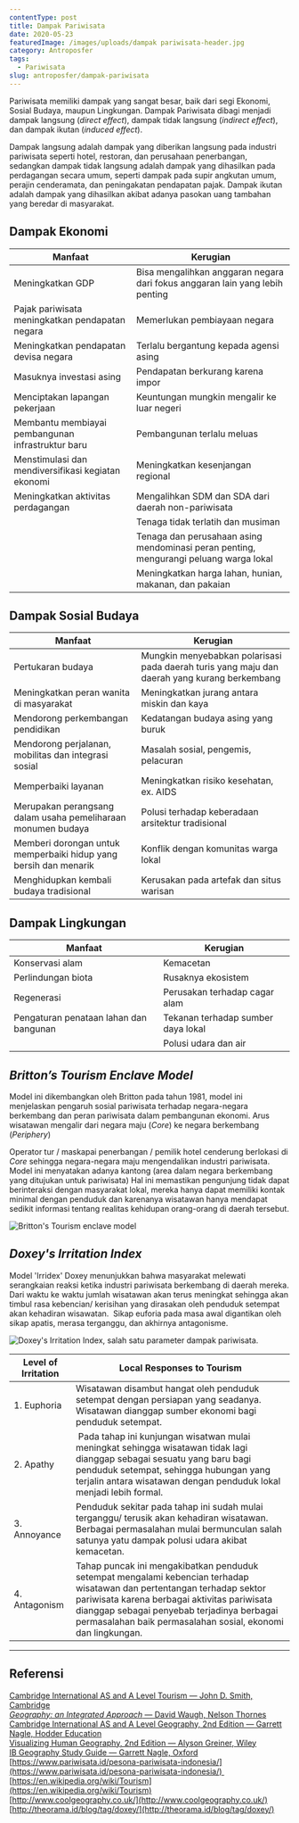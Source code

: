 ```yaml
---
contentType: post
title: Dampak Pariwisata
date: 2020-05-23
featuredImage: /images/uploads/dampak pariwisata-header.jpg
category: Antroposfer
tags:
  - Pariwisata
slug: antroposfer/dampak-pariwisata
---
```


Pariwisata memiliki dampak yang sangat besar, baik dari segi Ekonomi, Sosial Budaya, maupun Lingkungan. Dampak Pariwisata dibagi menjadi dampak langsung (_direct effect_), dampak tidak langsung (_indirect effect_), dan dampak ikutan (_induced effect_).

Dampak langsung adalah dampak yang diberikan langsung pada industri pariwisata seperti hotel, restoran, dan perusahaan penerbangan, sedangkan dampak tidak langsung adalah dampak yang dihasilkan pada perdagangan secara umum, seperti dampak pada supir angkutan umum, perajin cenderamata, dan peningakatan pendapatan pajak. Dampak ikutan adalah dampak yang dihasilkan akibat adanya pasokan uang tambahan yang beredar di masyarakat.

## Dampak Ekonomi

| Manfaat | Kerugian |
| --- | --- |
| Meningkatkan GDP | Bisa mengalihkan anggaran negara dari fokus anggaran lain yang lebih penting |
| Pajak pariwisata meningkatkan pendapatan negara | Memerlukan pembiayaan negara |
| Meningkatkan pendapatan devisa negara | Terlalu bergantung kepada agensi asing |
| Masuknya investasi asing | Pendapatan berkurang karena impor |
| Menciptakan lapangan pekerjaan | Keuntungan mungkin mengalir ke luar negeri |
| Membantu membiayai pembangunan infrastruktur baru   | Pembangunan terlalu meluas |
| Menstimulasi dan mendiversifikasi kegiatan ekonomi | Meningkatkan kesenjangan regional |
| Meningkatkan aktivitas perdagangan | Mengalihkan SDM dan SDA dari daerah non-pariwisata |
|   | Tenaga tidak terlatih dan musiman |
|   | Tenaga dan perusahaan asing mendominasi peran penting, mengurangi peluang warga lokal |
|   | Meningkatkan harga lahan, hunian, makanan, dan pakaian |

## Dampak Sosial Budaya

| Manfaat | Kerugian |
| --- | --- |
| Pertukaran budaya | Mungkin menyebabkan polarisasi pada daerah turis yang maju dan daerah yang kurang berkembang |
| Meningkatkan peran wanita di masyarakat | Meningkatkan jurang antara miskin dan kaya |
| Mendorong perkembangan pendidikan | Kedatangan budaya asing yang buruk |
| Mendorong perjalanan, mobilitas dan integrasi sosial | Masalah sosial, pengemis, pelacuran |
| Memperbaiki layanan | Meningkatkan risiko kesehatan, ex. AIDS |
| Merupakan perangsang dalam usaha pemeliharaan monumen budaya   | Polusi terhadap keberadaan arsitektur tradisional   |
| Memberi dorongan untuk memperbaiki hidup yang bersih dan menarik   | Konflik dengan komunitas warga lokal |
| Menghidupkan kembali budaya tradisional   | Kerusakan pada artefak dan situs warisan |

## Dampak Lingkungan

| Manfaat | Kerugian |
| --- | --- |
| Konservasi alam | Kemacetan |
| Perlindungan biota | Rusaknya ekosistem |
| Regenerasi | Perusakan terhadap cagar alam |
| Pengaturan penataan lahan dan bangunan | Tekanan terhadap sumber daya lokal |
|   | Polusi udara dan air |

## _Britton’s Tourism Enclave Model_

Model ini dikembangkan oleh Britton pada tahun 1981, model ini menjelaskan pengaruh sosial pariwisata terhadap negara-negara berkembang dan peran pariwisata dalam pembangunan ekonomi. Arus wisatawan mengalir dari negara maju (_Core_) ke negara berkembang (_Periphery_)

Operator tur / maskapai penerbangan / pemilik hotel cenderung berlokasi di _Core_ sehingga negara-negara maju mengendalikan industri pariwisata. Model ini menyatakan adanya kantong (area dalam negara berkembang yang ditujukan untuk pariwisata) Hal ini memastikan pengunjung tidak dapat berinteraksi dengan masyarakat lokal, mereka hanya dapat memiliki kontak minimal dengan penduduk dan karenanya wisatawan hanya mendapat sedikit informasi tentang realitas kehidupan orang-orang di daerah tersebut.

![Britton's Tourism enclave model](images/uploads/Brittons-Tourism-enclave.png)

## _Doxey's Irritation Index_

Model 'Irridex' Doxey menunjukkan bahwa masyarakat melewati serangkaian reaksi ketika industri pariwisata berkembang di daerah mereka. Dari waktu ke waktu jumlah wisatawan akan terus meningkat sehingga akan timbul rasa kebencian/ kerisihan yang dirasakan oleh penduduk setempat akan kehadiran wisawatan.  Sikap euforia pada masa awal digantikan oleh sikap apatis, merasa terganggu, dan akhirnya antagonisme.

![Doxey's Irritation Index, salah satu parameter dampak pariwisata.](images/uploads/Doxeys-irridex-irritation-index.png)

| Level of Irritation | **Local Responses to Tourism** |
| --- | --- |
| 1\. Euphoria | Wisatawan disambut hangat oleh penduduk setempat dengan persiapan yang seadanya. Wisatawan dianggap sumber ekonomi bagi penduduk setempat.   |
| 2\. Apathy |  Pada tahap ini kunjungan wisatwan mulai meningkat sehingga wisatawan tidak lagi dianggap sebagai sesuatu yang baru bagi penduduk setempat, sehingga hubungan yang terjalin antara wisatawan dengan penduduk lokal menjadi lebih formal.   |
| 3\. Annoyance | Penduduk sekitar pada tahap ini sudah mulai terganggu/ terusik akan kehadiran wisatawan. Berbagai permasalahan mulai bermunculan salah satunya yatu dampak polusi udara akibat kemacetan.   |
| 4\. Antagonism | Tahap puncak ini mengakibatkan penduduk setempat mengalami kebencian terhadap wisatawan dan pertentangan terhadap sektor pariwisata karena berbagai aktivitas pariwisata dianggap sebagai penyebab terjadinya berbagai permasalahan baik permasalahan sosial, ekonomi dan lingkungan. |

* * *

## Referensi

[Cambridge International AS and A Level Tourism — John D. Smith, Cambridge](https://amzn.to/2X2fgkH)  
[_Geography: an Integrated Approach_ — David Waugh, Nelson Thornes](https://amzn.to/2AZsvdq)  
[Cambridge International AS and A Level Geography, 2nd Edition — Garrett Nagle, Hodder Education](https://amzn.to/2zslj9e)  
[Visualizing Human Geography, 2nd Edition — Alyson Greiner, Wiley](https://amzn.to/2WYRB4u)  
[IB Geography Study Guide — Garrett Nagle, Oxford](https://amzn.to/3gnZ30P)  
[https://www.pariwisata.id/pesona-pariwisata-indonesia/](https://www.pariwisata.id/pesona-pariwisata-indonesia/)   
[https://en.wikipedia.org/wiki/Tourism](https://en.wikipedia.org/wiki/Tourism)  
[http://www.coolgeography.co.uk/](http://www.coolgeography.co.uk/)  
[http://theorama.id/blog/tag/doxey/](http://theorama.id/blog/tag/doxey/)

